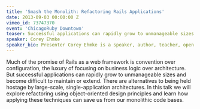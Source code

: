 ```yaml
---
title: 'Smash the Monolith: Refactoring Rails Applications'
date: 2013-09-03 00:00:00 Z
vimeo_id: 73747370
event: 'ChicagoRuby Downtown'
teaser: Successful applications can rapidly grow to unmanageable sizes and become difficult to maintain or extend. In this talk we will explore refactoring using object-oriented design principles and learn how applying these techniques can save us from our monolithic code bases.
speaker: Corey Ehmke
speaker_bio: Presenter Corey Ehmke is a speaker, author, teacher, open source advocate and technologist with 20 years of experience developing apps for the web. He successfully moved out of enterprise software development into agile development with Ruby and Rails six years ago and has never looked back. His current interests include services and APIs, business intelligence, machine learning, and predictive analytics. He's currently helping Apartments.com transition their culture and technology stack from .NET to Ruby and Rails.
---
```


Much of the promise of Rails as a web framework is convention over configuration, the luxury of focusing on business logic over architecture. But successful applications can rapidly grow to unmanageable sizes and become difficult to maintain or extend. There are alternatives to being held hostage by large-scale, single-application architectures. In this talk we will explore refactoring using object-oriented design principles and learn how applying these techniques can save us from our monolithic code bases.
